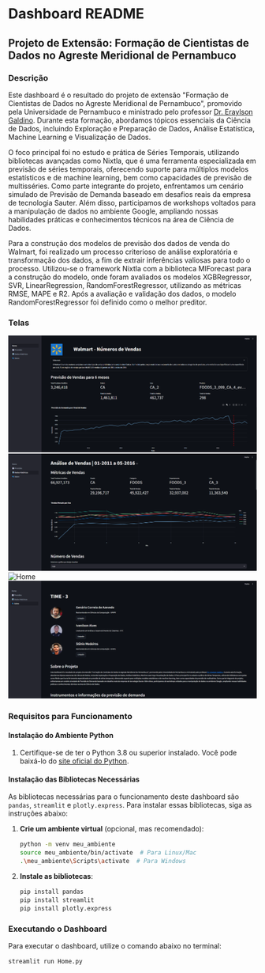 # Dashboard README

## Projeto de Extensão: Formação de Cientistas de Dados no Agreste Meridional de Pernambuco

### Descrição
Este dashboard é o resultado do projeto de extensão "Formação de Cientistas de Dados no Agreste Meridional de Pernambuco", promovido pela Universidade de Pernambuco e ministrado pelo professor [Dr. Eraylson Galdino](https://www.linkedin.com/in/eraylson/). Durante esta formação, abordamos tópicos essenciais da Ciência de Dados, incluindo Exploração e Preparação de Dados, Análise Estatística, Machine Learning e Visualização de Dados.

O foco principal foi no estudo e prática de Séries Temporais, utilizando bibliotecas avançadas como Nixtla, que é uma ferramenta especializada em previsão de séries temporais, oferecendo suporte para múltiplos modelos estatísticos e de machine learning, bem como capacidades de previsão de multisséries. Como parte integrante do projeto, enfrentamos um cenário simulado de Previsão de Demanda baseado em desafios reais da empresa de tecnologia Sauter. Além disso, participamos de workshops voltados para a manipulação de dados no ambiente Google, ampliando nossas habilidades práticas e conhecimentos técnicos na área de Ciência de Dados.

Para a construção dos modelos de previsão dos dados de venda do Walmart, foi realizado um processo criterioso de análise exploratória e transformação dos dados, a fim de extrair inferências valiosas para todo o processo. Utilizou-se o framework Nixtla com a biblioteca MlForecast para a construção do modelo, onde foram avaliados os modelos XGBRegressor, SVR, LinearRegression, RandomForestRegressor, utilizando as métricas RMSE, MAPE e R2. Após a avaliação e validação dos dados, o modelo RandomForestRegressor foi definido como o melhor preditor.

### Telas

![Home](img/Home.png)
![Home](img/Dados.png)
![Home](img/Previsões.png)
![Home](img/Sobre.png)


### Requisitos para Funcionamento

#### Instalação do Ambiente Python
1. Certifique-se de ter o Python 3.8 ou superior instalado. Você pode baixá-lo do [site oficial do Python](https://www.python.org/downloads/).

#### Instalação das Bibliotecas Necessárias
As bibliotecas necessárias para o funcionamento deste dashboard são `pandas`, `streamlit` e `plotly.express`. Para instalar essas bibliotecas, siga as instruções abaixo:

1. **Crie um ambiente virtual** (opcional, mas recomendado):
    ```bash
    python -m venv meu_ambiente
    source meu_ambiente/bin/activate  # Para Linux/Mac
    .\meu_ambiente\Scripts\activate  # Para Windows
    ```

2. **Instale as bibliotecas**:
    ```bash
    pip install pandas
    pip install streamlit
    pip install plotly.express
   ```

### Executando o Dashboard
Para executar o dashboard, utilize o comando abaixo no terminal:
```bash
streamlit run Home.py
